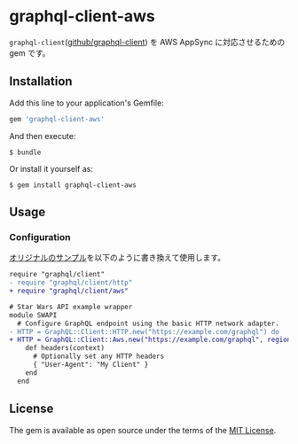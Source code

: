 # graphql-client-aws

`graphql-client`([github/graphql-client](https://github.com/github/graphql-client)) を AWS AppSync に対応させるための gem です。

## Installation

Add this line to your application's Gemfile:

```ruby
gem 'graphql-client-aws'
```

And then execute:

    $ bundle

Or install it yourself as:

    $ gem install graphql-client-aws

## Usage

### Configuration

[オリジナルのサンプル](https://github.com/github/graphql-client#configuration)を以下のように書き換えて使用します。

```diff
require "graphql/client"
- require "graphql/client/http"
+ require "graphql/client/aws"

# Star Wars API example wrapper
module SWAPI
  # Configure GraphQL endpoint using the basic HTTP network adapter.
- HTTP = GraphQL::Client::HTTP.new("https://example.com/graphql") do 
+ HTTP = GraphQL::Client::Aws.new("https://example.com/graphql", region: 'us-east-1') do
    def headers(context)
      # Optionally set any HTTP headers
      { "User-Agent": "My Client" }
    end
  end
```

## License

The gem is available as open source under the terms of the [MIT License](https://opensource.org/licenses/MIT).
